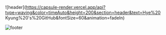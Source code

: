 ![header](https://capsule-render.vercel.app/api?type=waving&color=timeAuto&height=200&section=header&text=Hye%20 Kyung%20's%20GitHub&fontSize=60&animation=fadeIn)


![footer](https://capsule-render.vercel.app/api?type=waving&color=timeAuto&height=200&section=footer&text=THANK%20YOU&fontSize=60&animation=fadeIn)
